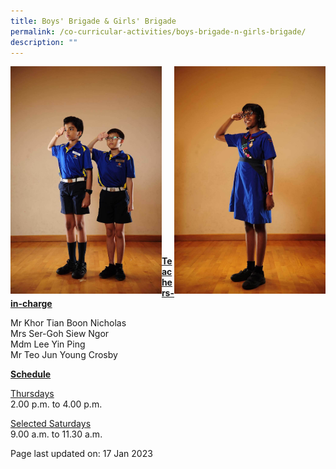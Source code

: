```yaml
---
title: Boys' Brigade & Girls' Brigade
permalink: /co-curricular-activities/boys-brigade-n-girls-brigade/
description: ""
---
```

<img style="width: 48%;" src="/images/bb.jpeg" align = "left">
<img style="width: 48%;" src="/images/gb.jpeg" align = "right"><br><br><br><br><br><br><br><br><br><br><br><br><br><br><br><br><br>
<p><u><strong>Teachers-in-charge</strong></u></p>
<p>Mr Khor Tian Boon Nicholas<br />Mrs Ser-Goh Siew Ngor<br />Mdm Lee Yin Ping<br/>Mr Teo Jun Young Crosby</p>
<p><u><strong>Schedule</strong></u></p>
<p><u>Thursdays</u><br />2.00 p.m. to 4.00 p.m.</p>
<p><u>Selected Saturdays</u><br />9.00 a.m. to 11.30 a.m.</p>

<p>Page last updated on: 17 Jan 2023</p>